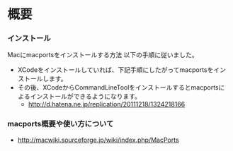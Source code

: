 # 概要


### インストール
Macにmacportsをインストールする方法
以下の手順に従いました。
- XCodeをインストールしていれば、下記手順にしたがってmacportsをインストールします。
- その後、XCodeからCommandLineToolをインストールするとmacportsによるインストールができるようになります。
  - http://d.hatena.ne.jp/replication/20111218/1324218166

### macports概要や使い方について
- http://macwiki.sourceforge.jp/wiki/index.php/MacPorts


